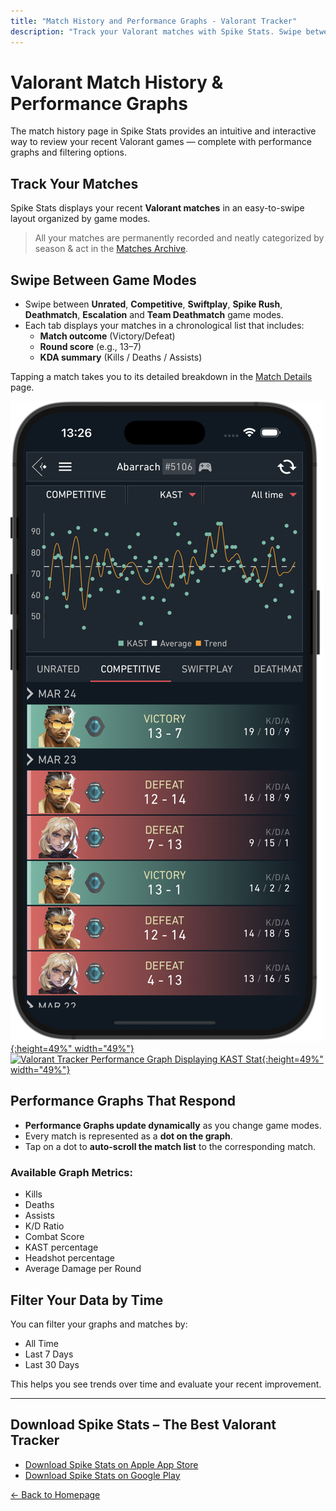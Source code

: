 ```yaml
---
title: "Match History and Performance Graphs - Valorant Tracker"
description: "Track your Valorant matches with Spike Stats. Swipe between game modes, view summary stats, and interact with performance graphs."
---
```


# Valorant Match History & Performance Graphs

The match history page in Spike Stats provides an intuitive and interactive way to review your recent Valorant games — complete with performance graphs and filtering options.

## Track Your Matches

Spike Stats displays your recent **Valorant matches** in an easy-to-swipe layout organized by game modes.

> All your matches are permanently recorded and neatly categorized by season & act in the [Matches Archive](/features/matches-archive).

## Swipe Between Game Modes

- Swipe between **Unrated**, **Competitive**, **Swiftplay**, **Spike Rush**, **Deathmatch**, **Escalation** and **Team Deathmatch** game modes.
- Each tab displays your matches in a chronological list that includes:
  - **Match outcome** (Victory/Defeat)
  - **Round score** (e.g., 13–7)
  - **KDA summary** (Kills / Deaths / Assists)

Tapping a match takes you to its detailed breakdown in the [Match Details](/features/match-analysis) page.

[![Valorant Tracker Performance Graph Displaying K/D Stat](/screenshots/valorant-tracker-graph-kast.png){:height=49%" width="49%"}](/screenshots/valorant-tracker-graph-kast.png)
[![Valorant Tracker Performance Graph Displaying KAST Stat](/screenshots/valorant-tracker-graph-kd){:height=49%" width="49%"}](/screenshots/valorant-tracker-graph-kd)

## Performance Graphs That Respond

- **Performance Graphs update dynamically** as you change game modes.
- Every match is represented as a **dot on the graph**.
- Tap on a dot to **auto-scroll the match list** to the corresponding match.

### Available Graph Metrics:
- Kills
- Deaths
- Assists
- K/D Ratio
- Combat Score
- KAST percentage
- Headshot percentage
- Average Damage per Round

## Filter Your Data by Time

You can filter your graphs and matches by:
- All Time
- Last 7 Days
- Last 30 Days

This helps you see trends over time and evaluate your recent improvement.

---

## Download Spike Stats – The Best Valorant Tracker

- [Download Spike Stats on Apple App Store](https://apps.apple.com/us/app/spike-stats-for-valorant/id1541123839)  
- [Download Spike Stats on Google Play](https://play.google.com/store/apps/details?id=crocusgames.com.spikestats)

[← Back to Homepage](/)
